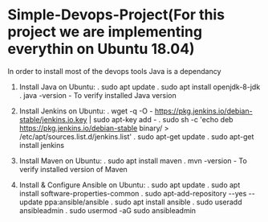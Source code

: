 # Simple-Devops-Project(For this project we are implementing everythin on Ubuntu 18.04) 
In order to install most of the devops tools Java is a dependancy
1.  Install Java on Ubuntu:
    . sudo apt update
    . sudo apt install openjdk-8-jdk
    . java -version - To verify installed Java version
  
2.  Install Jenkins on Ubuntu:
    . wget -q -O - https://pkg.jenkins.io/debian-stable/jenkins.io.key | sudo apt-key add -
    . sudo sh -c 'echo deb https://pkg.jenkins.io/debian-stable binary/ > \
      /etc/apt/sources.list.d/jenkins.list'
    . sudo apt-get update
    . sudo apt-get install jenkins
3.  Install Maven on Ubuntu:
    . sudo apt install maven
    . mvn -version - To verify installed version of Maven
4.  Install & Configure Ansible on Ubuntu:
    . sudo apt update
    . sudo apt install software-properties-common
    . sudo apt-add-repository --yes --update ppa:ansible/ansible
    . sudo apt install ansible
    . sudo useradd ansibleadmin
    . sudo usermod -aG sudo ansibleadmin
    
